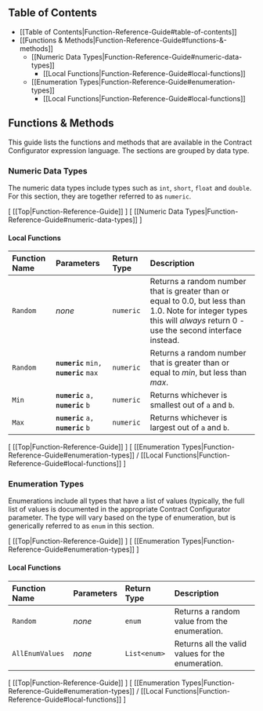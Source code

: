 ## Table of Contents

* [[Table of Contents|Function-Reference-Guide#table-of-contents]]
* [[Functions & Methods|Function-Reference-Guide#functions-&-methods]]
  * [[Numeric Data Types|Function-Reference-Guide#numeric-data-types]]
    * [[Local Functions|Function-Reference-Guide#local-functions]]
  * [[Enumeration Types|Function-Reference-Guide#enumeration-types]]
    * [[Local Functions|Function-Reference-Guide#local-functions]]

## Functions & Methods

This guide lists the functions and methods that are available in the Contract Configurator expression language.  The sections are grouped by data type.

### Numeric Data Types

The numeric data types include types such as `int`, `short`, `float` and `double`.  For this section, they are together referred to as `numeric`.

[ [[Top|Function-Reference-Guide]] ] [ [[Numeric Data Types|Function-Reference-Guide#numeric-data-types]] ]

#### Local Functions

| Function Name | Parameters | Return Type | Description |
| :--- | :--- | :--- | :--- |
| `Random` | *none* | `numeric` | Returns a random number that is greater than or equal to 0.0, but less than 1.0.  Note for integer types this will *always* return 0 - use the second interface instead. |
| `Random` | **`numeric`** `min,` **`numeric`** `max` | `numeric` | Returns a random number that is greater than or equal to *min*, but less than *max*. |
| `Min` | **`numeric`** `a,` **`numeric`** `b` | `numeric` | Returns whichever is smallest out of `a` and `b`. |
| `Max` | **`numeric`** `a,` **`numeric`** `b` | `numeric` | Returns whichever is largest out of `a` and `b`. |

[ [[Top|Function-Reference-Guide]] ] [ [[Enumeration Types|Function-Reference-Guide#enumeration-types]] / [[Local Functions|Function-Reference-Guide#local-functions]] ]

### Enumeration Types

Enumerations include all types that have a list of values (typically, the full list of values is documented in the appropriate Contract Configurator parameter.  The type will vary based on the type of enumeration, but is generically referred to as `enum` in this section.

[ [[Top|Function-Reference-Guide]] ] [ [[Enumeration Types|Function-Reference-Guide#enumeration-types]] ]

#### Local Functions

| Function Name | Parameters | Return Type | Description |
| :--- | :--- | :--- | :--- |
| `Random` | *none* | `enum` | Returns a random value from the enumeration. |
| `AllEnumValues` | *none* | `List<enum>` | Returns all the valid values for the enumeration. |


[ [[Top|Function-Reference-Guide]] ] [ [[Enumeration Types|Function-Reference-Guide#enumeration-types]] / [[Local Functions|Function-Reference-Guide#local-functions]] ]

